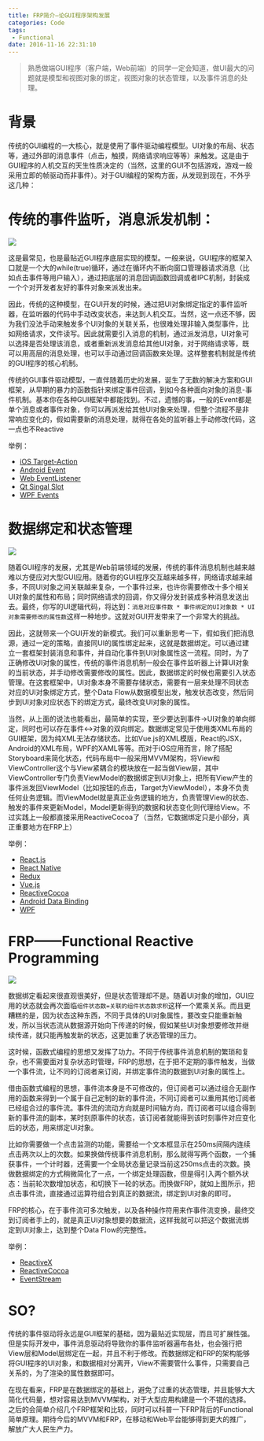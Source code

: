 ```yaml
---
title: FRP简介—论GUI程序架构发展
categories: Code
tags:
 - Functional
date: 2016-11-16 22:31:10
---
```


> 熟悉做端GUI程序（客户端，Web前端）的同学一定会知道，做UI最大的问题就是模型和视图对象的绑定，视图对象的状态管理，以及事件消息的处理。

# 背景

传统的GUI编程的一大核心，就是使用了事件驱动编程模型。UI对象的布局、状态等，通过外部的消息事件（点击，触摸，网络请求响应等等）来触发。这是由于GUI程序的人机交互的天生性质决定的（当然，这里的GUI不包括游戏，游戏一般采用立即的帧驱动而非事件）。对于GUI编程的架构方面，从发现到现在，不外乎这几种：

# 传统的事件监听，消息派发机制：

![](http://www.codeproject.com/KB/java/677591/EventModel.jpg)

这是最常见，也是最贴近GUI程序底层实现的模型。一般来说，GUI程序的框架入口就是一个大的while(true)循环，通过在循环内不断向窗口管理器请求消息（比如点击事件等用户输入），通过把底层的消息回调函数回调或者IPC机制，封装成一个个对开发者友好的事件对象来派发出来。

因此，传统的这种模型，在GUI开发的时候，通过把UI对象绑定指定的事件监听器，在监听器的代码中手动改变状态，来达到人机交互。当然，这一点还不够，因为我们没法手动来触发多个UI对象的关联关系，也很难处理非输入类型事件，比如网络请求，文件读写。因此就需要引入消息的机制，通过派发消息，UI对象可以选择是否处理该消息，或者重新派发消息给其他UI对象，对于网络请求等，既可以用高层的消息处理，也可以手动通过回调函数来处理。这样整套机制就是传统的GUI程序的核心机制。

传统的GUI事件驱动模型，一直伴随着历史的发展，诞生了无数的解决方案和GUI框架，从早期的暴力的函数指针来绑定事件回调，到如今各种面向对象的消息-事件机制。基本你在各种GUI框架中都能找到。不过，遗憾的事，一般的Event都是单个消息或者事件对象，你可以再派发给其他UI对象来处理，但整个流程不是非常响应变化的，假如需要新的消息处理，就得在各处的监听器上手动修改代码，这一点也不Reactive

举例：

+ [iOS Target-Action](https://developer.apple.com/library/content/documentation/General/Conceptual/CocoaEncyclopedia/Target-Action/Target-Action.html)
+ [Android Event](https://developer.android.com/guide/topics/ui/ui-events.html)
+ [Web EventListener](https://developer.mozilla.org/en-US/docs/Web/API/EventListener)
+ [Qt Singal Slot](http://doc.qt.io/qt-4.8/signalsandslots.html)
+ [WPF Events](https://msdn.microsoft.com/en-us/library/ms753115.aspx)

# 数据绑定和状态管理

![](http://i.stack.imgur.com/KZFfe.png)

随着GUI程序的发展，尤其是Web前端领域的发展，传统的事件消息机制也越来越难以方便应对大型GUI应用。随着你的GUI程序交互越来越多样，网络请求越来越多，不同UI对象之间关联越来复杂，一个事件过来，也许你需要修改十多个相关UI对象的属性和布局；同时网络请求的回调，你又得分发封装成多种消息发送出去。最终，你写的UI逻辑代码，将达到：`消息对应事件数 * 事件绑定的UI对象数 * UI对象需要修改的属性数`这样一种地步。这就对GUI开发带来了一个非常大的挑战。

因此，这就带来一个GUI开发的新模式。我们可以重新思考一下，假如我们把消息源，通过一定的策略，直接同UI的属性绑定起来，这就是数据绑定。可以通过建立一套框架封装消息和事件，并自动化事件到UI对象属性这一流程。同时，为了正确修改UI对象的属性，传统的事件消息机制一般会在事件监听器上计算UI对象的当前状态，并手动修改需要修改的属性。因此，数据绑定的时候也需要引入状态管理。在这套框架中，UI对象本身不需要存储状态，需要有一层来处理不同状态对应的UI对象绑定方式，整个Data Flow从数据模型出发，触发状态改变，然后同步到UI对象对应状态下的绑定方式，最终改变UI对象的属性。

当然，从上面的说法也能看出，最简单的实现，至少要达到事件->UI对象的单向绑定，同时也可以存在事件<\->对象的双向绑定。数据绑定常见于使用类XML布局的GUI框架，因为纯XML无法存储状态。比如Vue.js的XML模版，React的JSX，Android的XML布局，WPF的XAML等等。而对于iOS应用而言，除了搭配Storyboard来简化状态，代码布局中一般采用MVVM架构，将View和ViewController这个与View紧耦合的模块放在一起当做View层，其中ViewController专门负责ViewModel的数据绑定到UI对象上，把所有View产生的事件派发回ViewModel（比如按钮的点击，Target为ViewModel），本身不负责任何业务逻辑。而ViewModel就是真正业务逻辑的地方，负责管理View的状态、触发的事件来更新Model，Model更新得到的数据和状态变化则代理给View。不过实践上一般都直接采用ReactiveCocoa了（当然，它数据绑定只是小部分，真正重要地方在FRP上）

举例：

+ [React.js](https://facebook.github.io/react/)
+ [React Native](https://facebook.github.io/react-native/)
+ [Redux](https://github.com/reactjs/redux)
+ [Vue.js](https://vuejs.org/)
+ [ReactiveCocoa](https://github.com/ReactiveCocoa/ReactiveCocoa)
+ [Android Data Binding](https://developer.android.com/topic/libraries/data-binding/index.html)
+ [WPF](https://msdn.microsoft.com/en-us/library/ms752347.aspx)

# FRP——Functional Reactive Programming
![](https://camo.githubusercontent.com/995c301de2f566db10748042a5a67cc5d9ac45d9/687474703a2f2f692e696d6775722e636f6d2f484d47574e4f352e706e67)

数据绑定看起来很直观很美好，但是状态管理却不是。随着UI对象的增加，GUI应用的状态就会再次面临`组件状态数=关联的组件状态数求积`这样一个累乘关系。而且更糟糕的是，因为状态这种东西，不同于具体的UI对象属性，要改变只能重新触发，所以当状态流从数据源开始向下传递的时候，假如某些UI对象想要修改并继续传递，就只能再触发新的状态，这更加重了状态管理的压力。

这时候，函数式编程的思想又发挥了功力。不同于传统事件消息机制的繁琐和复杂，也不需要面对复杂状态时管理，FRP的思想，在于把不定期的事件触发，当做一个事件流，让不同的订阅者来订阅，并绑定事件流的数据到UI对象的属性上。

借由函数式编程的思想，事件流本身是不可修改的，但订阅者可以通过组合无副作用的函数来得到一个属于自己定制的新的事件流，不同订阅者可以重用其他订阅者已经组合过的事件流。事件流的流动方向就是时间轴方向，而订阅者可以组合得到新的事件流的副本，某时刻原事件的状态，该订阅者就能得到该时刻事件对应变化后的状态，用来绑定UI对象。

比如你需要做一个点击监测的功能，需要给一个文本框显示在250ms间隔内连续点击两次以上的次数。如果换做传统事件消息机制，那么就得写两个函数，一个捕获事件，一个计时器，还需要一个全局状态量记录当前这250ms点击的次数。换做数据绑定的方式稍微简化了一点，一个绑定处理函数，但是得引入两个额外状态：当前轮次数增加状态，和切换下一轮的状态。而换做FRP，就如上图所示，把点击事件流，直接通过运算符组合到真正的数据流，绑定到UI对象的即可。

FRP的核心，在于事件流可多次触发，以及各种操作符用来作事件流变换，最终交到订阅者手上的，就是真正UI对象想要的数据流，这样我就可以把这个数据流绑定到UI对象上，达到整个Data Flow的完整性。

举例：

+ [ReactiveX](http://reactivex.io/)
+ [ReactiveCocoa](https://github.com/ReactiveCocoa/ReactiveCocoa)
+ [EventStream](https://github.com/dominictarr/event-stream)

# SO?
传统的事件驱动将永远是GUI框架的基础，因为最贴近实现层，而且可扩展性强。但是实际开发中，事件消息驱动将导致你的事件监听器遍布各处，也会强行把View层和Model层绑定在一起，并且不利于修改。而数据绑定和FRP的架构能够将GUI程序的UI对象，和数据相对分离开，View不需要管什么事件，只需要自己关系的，为了渲染的属性数据即可。

在现在看来，FRP是在数据绑定的基础上，避免了过重的状态管理，并且能够大大简化代码量，想对容易达到MVVM架构，对于大型应用构建是一个不错的选择。之后的会简单介绍几个FRP框架和比较，同时可以科普一下FRP背后的Functional简单原理。期待今后的MVVM和FRP，在移动和Web平台能够得到更大的推广，解放广大人民生产力。